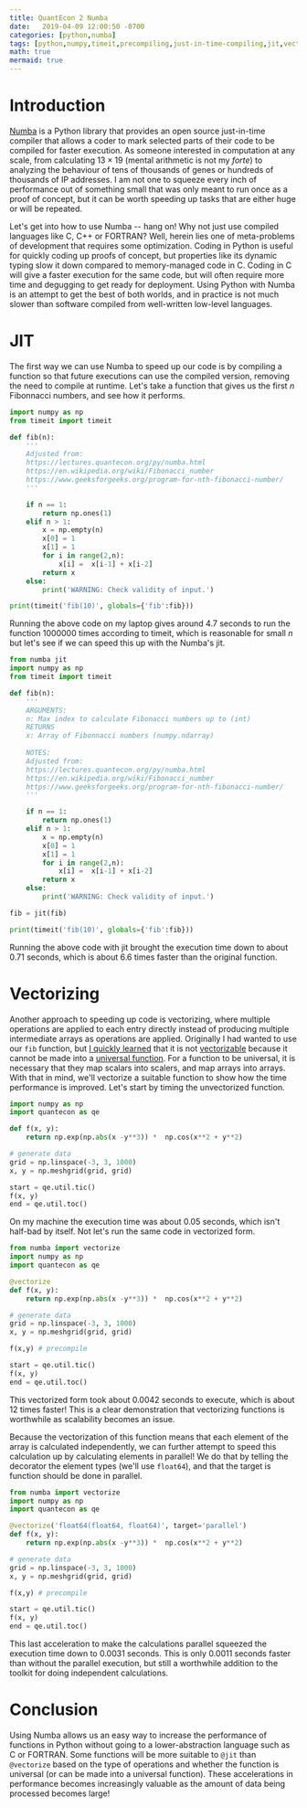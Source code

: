 ```yaml
---
title: QuantEcon 2 Numba
date:   2019-04-09 12:00:50 -0700
categories: [python,numba]
tags: [python,numpy,timeit,precompiling,just-in-time-compiling,jit,vectorizing]
math: true
mermaid: true
---
```


# Introduction

[Numba](http://numba.pydata.org/) is a Python library that provides an open source just-in-time compiler that allows a coder to mark selected parts of their code to be compiled for faster execution. As someone interested in computation at any scale, from calculating $13 \times 19$ (mental arithmetic is not my *forte*) to analyzing the behaviour of tens of thousands of genes or hundreds of thousands of IP addresses. I am not one to squeeze every inch of performance out of something small that was only meant to run once as a proof of concept, but it can be worth speeding up tasks that are either huge or will be repeated.

Let's get into how to use Numba -- hang on! Why not just use compiled languages like C, C++ or FORTRAN? Well, herein lies one of meta-problems of development that requires some optimization. Coding in Python is useful for quickly coding up proofs of concept, but properties like its dynamic typing slow it down compared to memory-managed code in C. Coding in C will give a faster execution for the same code, but will often require more time and degugging to get ready for deployment. Using Python with Numba is an attempt to get the best of both worlds, and in practice is not much slower than software compiled from well-written low-level languages.

# JIT

The first way we can use Numba to speed up our code is by compiling a function so that future executions can use the compiled version, removing the need to compile at runtime. Let's take a function that gives us the first *n* Fibonnacci numbers, and see how it performs.

```python
import numpy as np
from timeit import timeit

def fib(n):
    '''
    Adjusted from:
    https://lectures.quantecon.org/py/numba.html
    https://en.wikipedia.org/wiki/Fibonacci_number
    https://www.geeksforgeeks.org/program-for-nth-fibonacci-number/
    '''

    if n == 1:
        return np.ones(1)
    elif n > 1:
        x = np.empty(n)
        x[0] = 1
        x[1] = 1
        for i in range(2,n):
            x[i] =  x[i-1] + x[i-2]
        return x
    else:
        print('WARNING: Check validity of input.')

print(timeit('fib(10)', globals={'fib':fib}))
```
Running the above code on my laptop gives around $4.7$ seconds to run the function $1000000$ times according to timeit, which is reasonable for small $n$ but let's see if we can speed this up with the Numba's jit.

```python
from numba jit
import numpy as np
from timeit import timeit

def fib(n):
    '''
    ARGUMENTS:
    n: Max index to calculate Fibonacci numbers up to (int)
    RETURNS
    x: Array of Fibonnacci numbers (numpy.ndarray)
    
    NOTES:
    Adjusted from:
    https://lectures.quantecon.org/py/numba.html
    https://en.wikipedia.org/wiki/Fibonacci_number
    https://www.geeksforgeeks.org/program-for-nth-fibonacci-number/
    '''

    if n == 1:
        return np.ones(1)
    elif n > 1:
        x = np.empty(n)
        x[0] = 1
        x[1] = 1
        for i in range(2,n):
            x[i] =  x[i-1] + x[i-2]
        return x
    else:
        print('WARNING: Check validity of input.')

fib = jit(fib)

print(timeit('fib(10)', globals={'fib':fib}))
```
Running the above code with jit brought the execution time down to about $0.71$ seconds, which is about $6.6$ times faster than the original function.

# Vectorizing

Another approach to speeding up code is vectorizing, where multiple operations are applied to each entry directly instead of producing multiple intermediate arrays as operations are applied. Originally I had wanted to use our `fib` function, but [I quickly learned](https://stackoverflow.com/questions/55564403/numba-indexing-error-typeerror-cant-index-at-0-in-i8) that it is not [vectorizable](https://numba.pydata.org/numba-doc/dev/user/vectorize.html) because it cannot be made into a [universal function](https://docs.scipy.org/doc/numpy/reference/ufuncs.html). For a function to be universal, it is necessary that they map scalars into scalers, and map arrays into arrays. With that in mind, we'll vectorize a suitable function to show how the time performance is improved. Let's start by timing the unvectorized function.

```python
import numpy as np
import quantecon as qe

def f(x, y):
    return np.exp(np.abs(x -y**3)) *  np.cos(x**2 + y**2)

# generate data
grid = np.linspace(-3, 3, 1000)
x, y = np.meshgrid(grid, grid)

start = qe.util.tic()
f(x, y)
end = qe.util.toc()
```

On my machine the execution time was about $0.05$ seconds, which isn't half-bad by itself. Not let's run the same code in vectorized form.

```python
from numba import vectorize
import numpy as np
import quantecon as qe

@vectorize
def f(x, y):
    return np.exp(np.abs(x -y**3)) *  np.cos(x**2 + y**2)

# generate data
grid = np.linspace(-3, 3, 1000)
x, y = np.meshgrid(grid, grid)

f(x,y) # precompile

start = qe.util.tic()
f(x, y)
end = qe.util.toc()
```

This vectorized form took about $0.0042$ seconds to execute, which is about $12$ times faster! This is a clear demonstration that vectorizing functions is worthwhile as scalability becomes an issue.

Because the vectorization of this function means that each element of the array is calculated independently, we can further attempt to speed this calculation up by calculating elements in parallel! We do that by telling the decorator the element types (we'll use `float64`), and that the target is function should be done in parallel.

```python
from numba import vectorize
import numpy as np
import quantecon as qe

@vectorize('float64(float64, float64)', target='parallel')
def f(x, y):
    return np.exp(np.abs(x -y**3)) *  np.cos(x**2 + y**2)

# generate data
grid = np.linspace(-3, 3, 1000)
x, y = np.meshgrid(grid, grid)

f(x,y) # precompile

start = qe.util.tic()
f(x, y)
end = qe.util.toc()
```

This last acceleration to make the calculations parallel squeezed the execution time down to $0.0031$ seconds. This is only $0.0011$ seconds faster than without the parallel execution, but still a worthwhile addition to the toolkit for doing independent calculations.

# Conclusion

Using Numba allows us an easy way to increase the performance of functions in Python without going to a lower-abstraction language such as C or FORTRAN. Some functions will be more suitable to `@jit` than `@vectorize` based on the type of operations and whether the function is universal (or can be made into a universal function). These accelerations in performance becomes increasingly valuable as the amount of data being processed becomes large!
